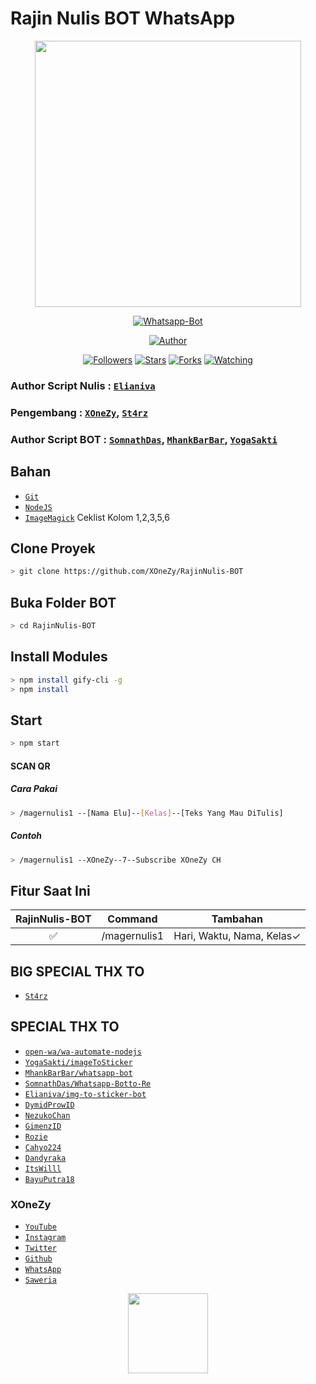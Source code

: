 # Rajin Nulis BOT WhatsApp
<p align="center">
<img src="https://i.ibb.co.com/pKYkPZW/SP6.jpg" width="426" height="426"/>
</p>
<p align="center">
<a href="#"><img title="Whatsapp-Bot" src="https://img.shields.io/badge/Whatsapp Bot Nulis-green?colorA=%23ff0000&colorB=%23017e40&style=for-the-badge"></a>
</p>
<p align="center">
<a href="https://github.com/XOneZy"><img title="Author" src="https://img.shields.io/badge/Author-XOneZy-red.svg?style=for-the-badge&logo=github"></a>
</p>
<p align="center">
<a href="https://github.com/XOneZy/followers"><img title="Followers" src="https://img.shields.io/github/followers/XOneZy?color=blue&style=flat-square"></a>
<a href="https://github.com/XOneZy/RajinNulis-BOT/stargazers/"><img title="Stars" src="https://img.shields.io/github/stars/XOneZy/RajinNulis-BOT?color=red&style=flat-square"></a>
<a href="https://github.com/XOneZy/RajinNulis-BOT/network/members"><img title="Forks" src="https://img.shields.io/github/forks/XOneZy/RajinNulis-BOT?color=red&style=flat-square"></a>
<a href="https://github.com/XOneZy/RajinNulis-BOT/watchers"><img title="Watching" src="https://img.shields.io/github/watchers/XOneZy/RajinNulis-BOT?label=Watchers&color=blue&style=flat-square"></a>
</p>

### Author Script Nulis : [`Elianiva`](https://github.com/elianiva/img-to-sticker-bot)
### Pengembang : [`XOneZy`](https://github.com/XOneZy/RajinNulis-BOT), [`St4rz`](https://github.com/bintang73)
### Author  Script BOT : [`SomnathDas`](https://github.com/SomnathDas/Whatsapp-Botto-Re), [`MhankBarBar`](https://github.com/mhankbarbar/whatsapp-bot), [`YogaSakti`](https://github.com/YogaSakti/imageToSticker)

## Bahan
* [`Git`](https://git-scm.com/downloads)
* [`NodeJS`](https://nodejs.org/en/download) 
* [`ImageMagick`](https://imagemagick.org/script/download.php) Ceklist Kolom 1,2,3,5,6

## Clone Proyek

```bash
> git clone https://github.com/XOneZy/RajinNulis-BOT
```

## Buka Folder BOT

```bash
> cd RajinNulis-BOT
```

## Install Modules

```bash
> npm install gify-cli -g
> npm install
```

## Start

```bash
> npm start
```

#### SCAN QR

##### Cara Pakai
```bash
> /magernulis1 --[Nama Elu]--[Kelas]--[Teks Yang Mau DiTulis]
```

##### Contoh
```bash
> /magernulis1 --XOneZy--7--Subscribe XOneZy CH
```

## Fitur Saat Ini

| RajinNulis-BOT |              Command             | Tambahan |
| :------------: | :------------------------------: | :------: |
|       ✅      |           /magernulis1           | Hari, Waktu, Nama, Kelas✓ |


## BIG SPECIAL THX TO
* [`St4rz`](https://github.com/bintang73)

## SPECIAL THX TO
* [`open-wa/wa-automate-nodejs`](https://github.com/open-wa/wa-automate-nodejs)
* [`YogaSakti/imageToSticker`](https://github.com/YogaSakti/imageToSticker) 
* [`MhankBarBar/whatsapp-bot`](https://github.com/MhankBarBar/whatsapp-bot) 
* [`SomnathDas/Whatsapp-Botto-Re`](https://github.com/SomnathDas/Whatsapp-Botto-Re)
* [`Elianiva/img-to-sticker-bot`](https://github.com/Elianiva/img-to-sticker-bot) 
* [`DymidProwID`](https://youtube.com/c/DymidProw)  
* [`NezukoChan`](https://instagram.com/nezuko.chan.12)
* [`GimenzID`](https://github.com/Gimenz) 
* [`Rozie`](https://instagram.com/_rooziee) 
* [`Cahyo224`](https://github.com/Cahyo224) 
* [`Dandyraka`](https://github.com/dandyraka) 
* [`ItsWilll`](https://instagram.com/its.willl_) 
* [`BayuPutra18`](https://github.com/bayuputra18) 

### XOneZy
* [`YouTube`](https://https://m.youtube.com/channel/UCYfBSMa1JJbKwD8bNm-etiA) 
* [`Instagram`](https://instagram.com/XOneZyyahtiawan) 
* [`Twitter`](https://twitter.com/MSyahtiawan) 
* [`Github`](https://github.com/XOneZy) 
* [`WhatsApp`](https://wa.me/6281219087237) 
* [`Saweria`](https://saweria.co/donate/XOneZy)


<p align="center">
<img src="https://raw.githubusercontent.com/XOneZy/RajinNulis-BOT/master/mager/Jarottt.jpg" width="128" height="128"/>
</p>
